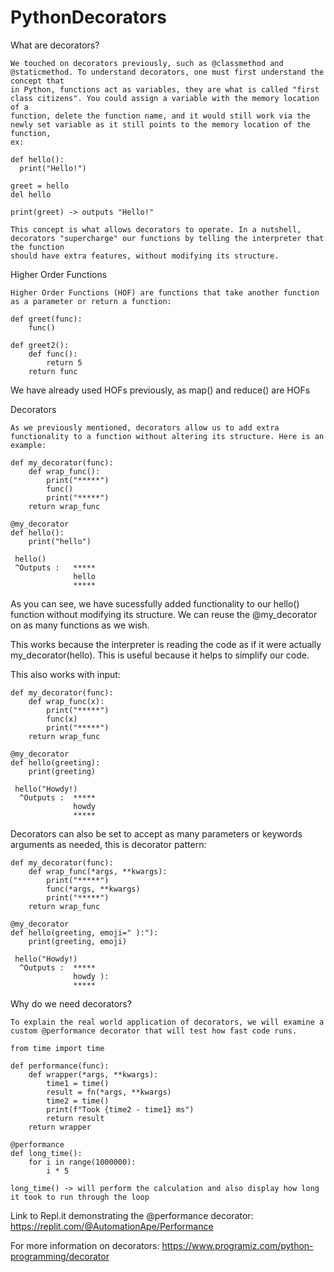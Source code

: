 # PythonDecorators

What are decorators?

    We touched on decorators previously, such as @classmethod and @staticmethod. To understand decorators, one must first understand the concept that
    in Python, functions act as variables, they are what is called "first class citizens". You could assign a variable with the memory location of a
    function, delete the function name, and it would still work via the newly set variable as it still points to the memory location of the function,
    ex:

    def hello():
      print("Hello!")

    greet = hello
    del hello

    print(greet) -> outputs "Hello!"
    
    This concept is what allows decorators to operate. In a nutshell, decorators "supercharge" our functions by telling the interpreter that the function
    should have extra features, without modifying its structure.
    
    
Higher Order Functions
    
    Higher Order Functions (HOF) are functions that take another function as a parameter or return a function:
    
    def greet(func):
        func()
        
    def greet2():
        def func():
            return 5
        return func
  
  We have already used HOFs previously, as map() and reduce() are HOFs
  
Decorators
    
    As we previously mentioned, decorators allow us to add extra functionality to a function without altering its structure. Here is an example:
    
    def my_decorator(func):
        def wrap_func():
            print("*****")
            func()
            print("*****")
        return wrap_func
        
    @my_decorator
    def hello():
        print("hello")
        
     hello() 
     ^Outputs :   *****
                  hello
                  *****
                  
   As you can see, we have sucessfully added functionality to our hello() function without modifying its structure. We can reuse the @my_decorator
   on as many functions as we wish.
   
   This works because the interpreter is reading the code as if it were actually my_decorator(hello). This is useful because it helps to simplify
   our code.
   
   This also works with input:
   
    def my_decorator(func):
        def wrap_func(x):
            print("*****")
            func(x)
            print("*****")
        return wrap_func
        
    @my_decorator
    def hello(greeting):
        print(greeting)
        
     hello("Howdy!)  
      ^Outputs :  *****
                  howdy
                  *****
                  
                  
   Decorators can also be set to accept as many parameters or keywords arguments as needed, this is decorator pattern:
   
    def my_decorator(func):
        def wrap_func(*args, **kwargs):
            print("*****")
            func(*args, **kwargs)
            print("*****")
        return wrap_func
        
    @my_decorator
    def hello(greeting, emoji=" ):"):
        print(greeting, emoji)
        
     hello("Howdy!)  
      ^Outputs :  *****
                  howdy ):
                  *****

Why do we need decorators?

    To explain the real world application of decorators, we will examine a custom @performance decorator that will test how fast code runs.
    
    from time import time
    
    def performance(func):
        def wrapper(*args, **kwargs):
            time1 = time()
            result = fn(*args, **kwargs)
            time2 = time()
            print(f"Took {time2 - time1} ms")
            return result
        return wrapper    
        
    @performance
    def long_time():
        for i in range(1000000):
            i * 5
            
    long_time() -> will perform the calculation and also display how long it took to run through the loop
    
Link to Repl.it demonstrating the @performance decorator:
https://replit.com/@AutomationApe/Performance


For more information on decorators:
https://www.programiz.com/python-programming/decorator
            
